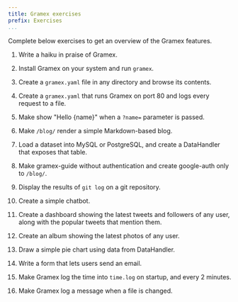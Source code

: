 ```yaml
---
title: Gramex exercises
prefix: Exercises
...
```


Complete below exercises to get an overview of the Gramex features.

1. Write a haiku in praise of Gramex.

2. Install Gramex on your system and run `gramex`.

3. Create a `gramex.yaml` file in any directory and browse its contents.

4. Create a `gramex.yaml` that runs Gramex on port 80 and logs every request to a file.

5. Make </greet> show "Hello {name}" when a `?name=` parameter is passed.

6. Make `/blog/` render a simple Markdown-based blog.

7. Load a dataset into MySQL or PostgreSQL, and create a DataHandler that exposes that table.

8. Make gramex-guide without authentication and create google-auth only to `/blog/`.

9. Display the results of `git log` on a git repository.

10. Create a simple chatbot.

11. Create a dashboard showing the latest tweets and followers of any user, along with the popular tweets that mention them.

12. Create an album showing the latest photos of any user.

13. Draw a simple pie chart using data from DataHandler.

14. Write a form that lets users send an email.

15. Make Gramex log the time into `time.log` on startup, and every 2 minutes.

16. Make Gramex log a message when a file is changed.
